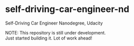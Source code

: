 # self-driving-car-engineer-nd
Self-Driving Car Engineer Nanodegree, Udacity  

NOTE: This repository is still under development.  
Just started building it. Lot of work ahead!  
